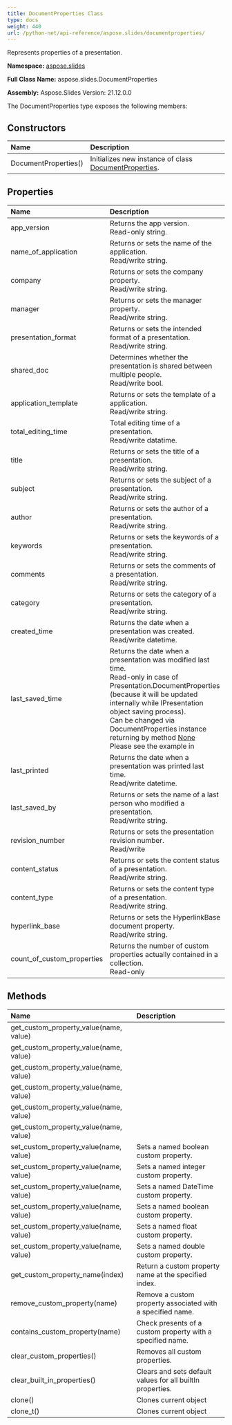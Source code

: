 ```yaml
---
title: DocumentProperties Class
type: docs
weight: 440
url: /python-net/api-reference/aspose.slides/documentproperties/
---
```


Represents properties of a presentation.

**Namespace:** [aspose.slides](/slides/python-net/api-reference/aspose.slides/)

**Full Class Name:** aspose.slides.DocumentProperties

**Assembly:**  Aspose.Slides Version: 21.12.0.0

The DocumentProperties type exposes the following members:
## **Constructors**
|**Name**|**Description**|
| :- | :- |
|DocumentProperties()|Initializes new instance of class [DocumentProperties](/slides/python-net/api-reference/aspose.slides/documentproperties/).|
## **Properties**
|**Name**|**Description**|
| :- | :- |
|app_version|Returns the app version.<br/>            Read-only string.|
|name_of_application|Returns or sets the name of the application.<br/>            Read/write string.|
|company|Returns or sets the company property.<br/>            Read/write string.|
|manager|Returns or sets the manager property.<br/>            Read/write string.|
|presentation_format|Returns or sets the intended format of a presentation.<br/>            Read/write string.|
|shared_doc|Determines whether the presentation is shared between multiple people.<br/>            Read/write bool.|
|application_template|Returns or sets the template of a application.<br/>            Read/write string.|
|total_editing_time|Total editing time of a presentation.<br/>            Read/write datatime.|
|title|Returns or sets the title of a presentation.<br/>            Read/write string.|
|subject|Returns or sets the subject of a presentation.<br/>            Read/write string.|
|author|Returns or sets the author of a presentation.<br/>            Read/write string.|
|keywords|Returns or sets the keywords of a presentation.<br/>            Read/write string.|
|comments|Returns or sets the comments of a presentation.<br/>            Read/write string.|
|category|Returns or sets the category of a presentation.<br/>            Read/write string.|
|created_time|Returns the date when a presentation was created.<br/>            Read/write datetime.|
|last_saved_time|Returns the date when a presentation was modified last time.<br/>            Read-only in case of Presentation.DocumentProperties (because it will be updated internally while IPresentation object saving process). <br/>            Can be changed via DocumentProperties instance returning by method [None](/slides/python-net/api-reference/aspose.slides/ipresentationinfo/)<br/>            Please see the example in|
|last_printed|Returns the date when a presentation was printed last time.<br/>            Read/write datetime.|
|last_saved_by|Returns or sets the name of a last person who modified a presentation.<br/>            Read/write string.|
|revision_number|Returns or sets the presentation revision number.<br/>            Read/write|
|content_status|Returns or sets the content status of a presentation.<br/>            Read/write string.|
|content_type|Returns or sets the content type of a presentation.<br/>            Read/write string.|
|hyperlink_base|Returns or sets the HyperlinkBase document property.<br/>            Read/write string.|
|count_of_custom_properties|Returns the number of custom properties actually contained in a collection.<br/>            Read-only|
## **Methods**
|**Name**|**Description**|
| :- | :- |
|get_custom_property_value(name, value)|  |
|get_custom_property_value(name, value)|  |
|get_custom_property_value(name, value)|  |
|get_custom_property_value(name, value)|  |
|get_custom_property_value(name, value)|  |
|get_custom_property_value(name, value)|  |
|set_custom_property_value(name, value)|Sets a named boolean custom property.|
|set_custom_property_value(name, value)|Sets a named integer custom property.|
|set_custom_property_value(name, value)|Sets a named DateTime custom property.|
|set_custom_property_value(name, value)|Sets a named boolean custom property.|
|set_custom_property_value(name, value)|Sets a named float custom property.|
|set_custom_property_value(name, value)|Sets a named double custom property.|
|get_custom_property_name(index)|Return a custom property name at the specified index.|
|remove_custom_property(name)|Remove a custom property associated with a specified name.|
|contains_custom_property(name)|Check presents of a custom property with a specified name.|
|clear_custom_properties()|Removes all custom properties.|
|clear_built_in_properties()|Clears and sets default values for all builtIn properties.|
|clone()|Clones current object|
|clone_t()|Clones current object|
